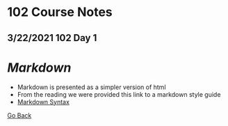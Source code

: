 # 102 Course Notes

## 3/22/2021 102 Day 1

# *Markdown*

- Markdown is presented as a simpler version of html
- From the reading we were provided this link to a markdown style guide
-  [Markdown Syntax](https://help.github.com/en/articles/basic-writing-and-formatting-syntax)

[Go Back](README.md)